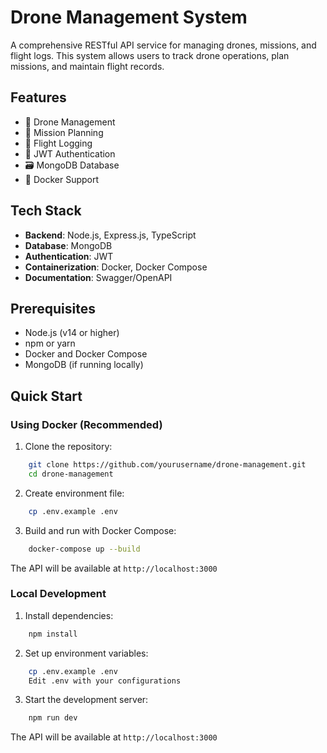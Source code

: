 # Drone Management System

A comprehensive RESTful API service for managing drones, missions, and flight logs. This system allows users to track drone operations, plan missions, and maintain flight records.

## Features

- 🚁 Drone Management
- 🎯 Mission Planning
- 📝 Flight Logging
- 🔐 JWT Authentication
- 🗃️ MongoDB Database
- 🐳 Docker Support

## Tech Stack

- **Backend**: Node.js, Express.js, TypeScript
- **Database**: MongoDB
- **Authentication**: JWT
- **Containerization**: Docker, Docker Compose
- **Documentation**: Swagger/OpenAPI

## Prerequisites

- Node.js (v14 or higher)
- npm or yarn
- Docker and Docker Compose
- MongoDB (if running locally)

## Quick Start

### Using Docker (Recommended)

1. Clone the repository:
```bash
    git clone https://github.com/yourusername/drone-management.git
    cd drone-management
```

2. Create environment file:
```bash
    cp .env.example .env
```


3. Build and run with Docker Compose:
```bash
    docker-compose up --build
```


The API will be available at `http://localhost:3000`

### Local Development

1. Install dependencies:
```bash
    npm install
```

2. Set up environment variables:
```bash
    cp .env.example .env
    Edit .env with your configurations
```



3. Start the development server:
```bash
    npm run dev
```

The API will be available at `http://localhost:3000`

